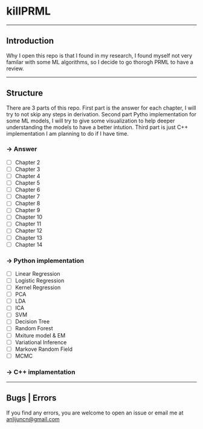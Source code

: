 # killPRML
---------------------------
## Introduction
Why I open this repo is that I found in my research, I found myself not very familar with some ML algorithms, so I decide to go thorogh PRML to have a review. 

---------------------------
## Structure
There are 3 parts of this repo. First part is the answer for each chapter, I will try to not skip any steps in derivation. Second part Pytho implementation for some ML models, I will try to give some visualization to help deeper understanding the models to have a better intution. Third part is just C++ implementation I am planning to do if I have time. 
### -> Answer


- [ ] Chapter 2
- [ ] Chapter 3
- [ ] Chapter 4
- [ ] Chapter 5
- [ ] Chapter 6
- [ ] Chapter 7
- [ ] Chapter 8
- [ ] Chapter 9
- [ ] Chapter 10
- [ ] Chapter 11
- [ ] Chapter 12
- [ ] Chapter 13
- [ ] Chapter 14

### -> Python implementation

- [ ] Linear Regression
- [ ] Logistic Regression
- [ ] Kernel Regression
- [ ] PCA
- [ ] LDA
- [ ] ICA
- [ ] SVM
- [ ] Decision Tree
- [ ] Random Forest
- [ ] Mxiture model & EM
- [ ] Variational Inference
- [ ] Markove Random Field
- [ ] MCMC

### -> C++ implamentation

---------------------------
## Bugs | Errors
If you find any errors, you are welcome to open an issue or email me at anlijuncn@gmail.com
